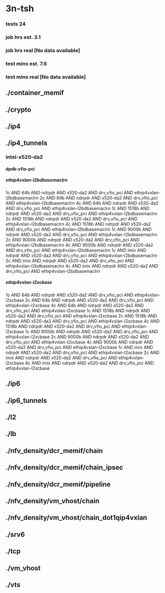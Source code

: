 # 3n-tsh
### tests 24
### job hrs est. 3.1
### job hrs real [No data available]
### test mins est. 7.6
### test mins real [No data available]
## ./container_memif
## ./crypto
## ./ip4
## ./ip4_tunnels
### intel-x520-da2
#### dpdk-vfio-pci
##### ethip4vxlan-l2bdbasemaclrn
1c AND 64b AND ndrpdr AND x520-da2 AND drv_vfio_pci AND ethip4vxlan-l2bdbasemaclrn
2c AND 64b AND ndrpdr AND x520-da2 AND drv_vfio_pci AND ethip4vxlan-l2bdbasemaclrn
4c AND 64b AND ndrpdr AND x520-da2 AND drv_vfio_pci AND ethip4vxlan-l2bdbasemaclrn
1c AND 1518b AND ndrpdr AND x520-da2 AND drv_vfio_pci AND ethip4vxlan-l2bdbasemaclrn
2c AND 1518b AND ndrpdr AND x520-da2 AND drv_vfio_pci AND ethip4vxlan-l2bdbasemaclrn
4c AND 1518b AND ndrpdr AND x520-da2 AND drv_vfio_pci AND ethip4vxlan-l2bdbasemaclrn
1c AND 9000b AND ndrpdr AND x520-da2 AND drv_vfio_pci AND ethip4vxlan-l2bdbasemaclrn
2c AND 9000b AND ndrpdr AND x520-da2 AND drv_vfio_pci AND ethip4vxlan-l2bdbasemaclrn
4c AND 9000b AND ndrpdr AND x520-da2 AND drv_vfio_pci AND ethip4vxlan-l2bdbasemaclrn
1c AND imix AND ndrpdr AND x520-da2 AND drv_vfio_pci AND ethip4vxlan-l2bdbasemaclrn
2c AND imix AND ndrpdr AND x520-da2 AND drv_vfio_pci AND ethip4vxlan-l2bdbasemaclrn
4c AND imix AND ndrpdr AND x520-da2 AND drv_vfio_pci AND ethip4vxlan-l2bdbasemaclrn
##### ethip4vxlan-l2xcbase
1c AND 64b AND ndrpdr AND x520-da2 AND drv_vfio_pci AND ethip4vxlan-l2xcbase
2c AND 64b AND ndrpdr AND x520-da2 AND drv_vfio_pci AND ethip4vxlan-l2xcbase
4c AND 64b AND ndrpdr AND x520-da2 AND drv_vfio_pci AND ethip4vxlan-l2xcbase
1c AND 1518b AND ndrpdr AND x520-da2 AND drv_vfio_pci AND ethip4vxlan-l2xcbase
2c AND 1518b AND ndrpdr AND x520-da2 AND drv_vfio_pci AND ethip4vxlan-l2xcbase
4c AND 1518b AND ndrpdr AND x520-da2 AND drv_vfio_pci AND ethip4vxlan-l2xcbase
1c AND 9000b AND ndrpdr AND x520-da2 AND drv_vfio_pci AND ethip4vxlan-l2xcbase
2c AND 9000b AND ndrpdr AND x520-da2 AND drv_vfio_pci AND ethip4vxlan-l2xcbase
4c AND 9000b AND ndrpdr AND x520-da2 AND drv_vfio_pci AND ethip4vxlan-l2xcbase
1c AND imix AND ndrpdr AND x520-da2 AND drv_vfio_pci AND ethip4vxlan-l2xcbase
2c AND imix AND ndrpdr AND x520-da2 AND drv_vfio_pci AND ethip4vxlan-l2xcbase
4c AND imix AND ndrpdr AND x520-da2 AND drv_vfio_pci AND ethip4vxlan-l2xcbase
## ./ip6
## ./ip6_tunnels
## ./l2
## ./lb
## ./nfv_density/dcr_memif/chain
## ./nfv_density/dcr_memif/chain_ipsec
## ./nfv_density/dcr_memif/pipeline
## ./nfv_density/vm_vhost/chain
## ./nfv_density/vm_vhost/chain_dot1qip4vxlan
## ./srv6
## ./tcp
## ./vm_vhost
## ./vts
